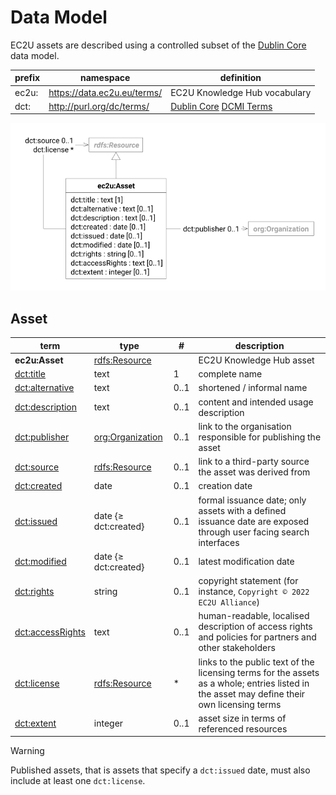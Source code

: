 # Data Model

EC2U assets are described using a controlled subset
of
the [Dublin Core](https://www.dublincore.org/specifications/dublin-core/dcmi-terms/) data model.

| prefix | namespace                   | definition                                                                                                                |
|--------|-----------------------------|---------------------------------------------------------------------------------------------------------------------------|
| ec2u:  | https://data.ec2u.eu/terms/ | EC2U Knowledge Hub vocabulary                                                                                             |
| dct:   | http://purl.org/dc/terms/   | [Dublin Core](https://www.dublincore.org) [DCMI Terms](https://www.dublincore.org/specifications/dublin-core/dcmi-terms/) |

![dataset data model](index/assets.svg#75)

## Asset

| term                                                                                                                        | type                          | #    | description                                                                                                                                 |
|-----------------------------------------------------------------------------------------------------------------------------|-------------------------------|------|---------------------------------------------------------------------------------------------------------------------------------------------|
| **ec2u:Asset**                                                                                                              | [rdfs:Resource](resources.md) |      | EC2U Knowledge Hub asset                                                                                                                    |
| [dct:title](https://www.dublincore.org/specifications/dublin-core/dcmi-terms/terms/title/)                                  | text                          | 1    | complete name                                                                                                                               |
| [dct:alternative](https://www.dublincore.org/specifications/dublin-core/dcmi-terms/terms/alternative/)                      | text                          | 0..1 | shortened / informal name                                                                                                                   |
| [dct:description](https://www.dublincore.org/specifications/dublin-core/dcmi-terms/terms/description/)                      | text                          | 0..1 | content and intended usage description                                                                                                      |
| [dct:publisher](https://www.dublincore.org/specifications/dublin-core/dcmi-terms/#http://purl.org/dc/terms/publisher)       | [org:Organization](agents.md) | 0..1 | link to the organisation responsible for publishing the asset                                                                               |
| [dct:source](https://www.dublincore.org/specifications/dublin-core/dcmi-terms/#http://purl.org/dc/terms/source)             | [rdfs:Resource](resources.md) | 0..1 | link to a third-party source the asset was derived from                                                                                     |
| [dct:created](https://www.dublincore.org/specifications/dublin-core/dcmi-terms/terms/created/)                              | date                          | 0..1 | creation date                                                                                                                               |
| [dct:issued](https://www.dublincore.org/specifications/dublin-core/dcmi-terms/terms/issued/)                                | date {≥ dct:created}          | 0..1 | formal issuance date; only assets with a defined issuance date are exposed through user facing search interfaces                            |
| [dct:modified](https://www.dublincore.org/specifications/dublin-core/dcmi-terms/terms/modified/)                            | date {≥ dct:created}          | 0..1 | latest modification date                                                                                                                    |
| [dct:rights](https://www.dublincore.org/specifications/dublin-core/dcmi-terms/#http://purl.org/dc/terms/rights)             | string                        | 0..1 | copyright statement (for instance, `Copyright © 2022 EC2U Alliance`)                                                                        |
| [dct:accessRights](https://www.dublincore.org/specifications/dublin-core/dcmi-terms/#http://purl.org/dc/terms/accessRights) | text                          | 0..1 | human-readable, localised description of access rights and policies for partners and other stakeholders                                     |
| [dct:license](https://www.dublincore.org/specifications/dublin-core/dcmi-terms/#http://purl.org/dc/terms/license)           | [rdfs:Resource](resources.md) | *    | links to the public text of the licensing terms for the assets as a whole; entries listed in the asset may define their own licensing terms |
| [dct:extent](https://www.dublincore.org/specifications/dublin-core/dcmi-terms/#http://purl.org/dc/terms/extent)             | integer                       | 0..1 | asset size in terms of referenced resources                                                                                                 |

> [!WARNING]
> Published assets, that is assets that specify a `dct:issued` date, must also include at least
> one `dct:license`.
